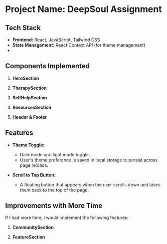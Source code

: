 # Project Name: DeepSoul Assignment

## Tech Stack

- **Frontend:** React, JavaScript, Tailwind CSS
- **State Management:** React Context API (for theme management)
- 

## Components Implemented

1. **HeroSection**  

2. **TherapySection**  
  
3. **SelfHelpSection**  
   
4. **ResourcesSection**  

5. **Header & Footer**  
## Features

- **Theme Toggle:** 
  - Dark mode and light mode toggle.
  - User's theme preference is saved in local storage to persist across page reloads.

- **Scroll to Top Button:** 
  - A floating button that appears when the user scrolls down and takes them back to the top of the page.

## Improvements with More Time

If I had more time, I would implement the following features:

1. **CommunitySection**  
   

2. **FeatureSection**  
   
